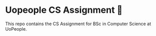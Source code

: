# Uopeople CS Assignment 🚀

This repo contains the CS Assignment for BSc in Computer Science at UoPeople.
